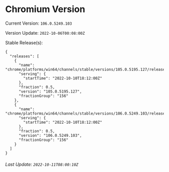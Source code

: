 # Chromium Version

Current Version: `106.0.5249.103`

Version Update: `2022-10-06T00:08:00Z`

Stable Release(s):
```
{
  "releases": [
    {
      "name": "chrome/platforms/win64/channels/stable/versions/105.0.5195.127/releases/1665425520",
      "serving": {
        "startTime": "2022-10-10T18:12:00Z"
      },
      "fraction": 0.5,
      "version": "105.0.5195.127",
      "fractionGroup": "156"
    },
    {
      "name": "chrome/platforms/win64/channels/stable/versions/106.0.5249.103/releases/1665425520",
      "serving": {
        "startTime": "2022-10-10T18:12:00Z"
      },
      "fraction": 0.5,
      "version": "106.0.5249.103",
      "fractionGroup": "156"
    }
  ]
}
```

###### Last Update: `2022-10-11T08:00:10Z`
